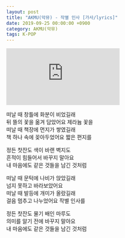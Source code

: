 ```yaml
---
layout: post
title: "AKMU(악뮤) - 작별 인사 [가사/lyrics]"
date: 2019-09-25 00:00:00 +0900
category: AKMU(악뮤)
tags: K-POP
---
```


<div class="youtube-iframe-container iframe-16-to-9">
    <iframe src="https://www.youtube.com/embed/5yIzrpxCFJY" title="AKMU(악뮤) - 작별 인사" frameborder="0" allow="accelerometer; autoplay; clipboard-write; encrypted-media; gyroscope; picture-in-picture; web-share" allowfullscreen></iframe>
</div>

떠날 때 창틀에 화분이 비었길래  
뒤 뜰의 꽃을 옮겨 담았어요 제라늄 꽃을  
떠날 때 책장에 먼지가 쌓였길래  
책 하나 속에 꽂아두었어요 짧은 편지를

정든 찻잔도 색이 바랜 벽지도  
흔적이 힘들어서 바꾸지 말아요  
내 마음에도 같은 것들을 남긴 것처럼

떠날 때 문턱에 나비가 앉았길래  
넘지 못하고 바라보았어요  
떠날 때 발등에 개미가 올랐길래  
걸음 멈추고 나누었어요 작별 인사를 

정든 찻잔도 물기 배인 마루도  
의미를 알기 전에 바꾸지 말아요  
내 마음에도 같은 것들을 남긴 것처럼